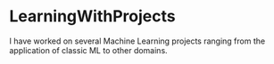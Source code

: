 # LearningWithProjects
I have worked on several Machine Learning projects ranging from the application of classic ML to other domains.
